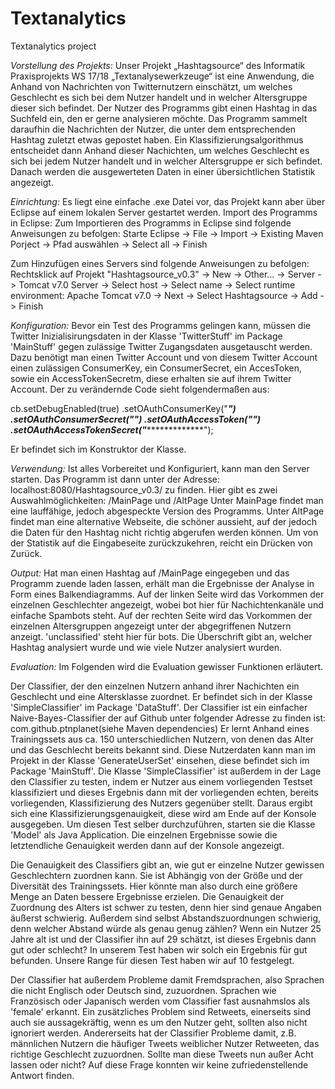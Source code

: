 # Textanalytics
Textanalytics project


*Vorstellung des Projekts:*
Unser Projekt „Hashtagsource“ des Informatik Praxisprojekts WS 17/18 „Textanalysewerkzeuge“ ist eine Anwendung,
die Anhand von Nachrichten von Twitternutzern einschätzt, um welches Geschlecht es sich bei dem Nutzer handelt und in welcher Altersgruppe dieser sich befindet.
Der Nutzer des Programms gibt einen Hashtag in das Suchfeld ein, den er gerne analysieren möchte. Das Programm sammelt daraufhin die Nachrichten der Nutzer,
die unter dem entsprechenden Hashtag zuletzt etwas gepostet haben. Ein Klassifizierungsalgorithmus entscheidet dann Anhand dieser Nachichten, um welches Geschlecht es sich bei jedem Nutzer handelt und in welcher Altersgruppe er sich befindet.
Danach werden die ausgewerteten Daten in einer übersichtlichen Statistik angezeigt.

*Einrichtung:*
Es liegt eine einfache .exe Datei vor, das Projekt kann aber über Eclipse auf einem lokalen Server gestartet werden.
Import des Programms in Eclipse:
Zum Importieren des Programms in Eclipse sind folgende Anweisungen zu befolgen:
Starte Eclipse -> File -> Import -> Existing Maven Porject -> Pfad auswählen -> Select all -> Finish

Zum Hinzufügen eines Servers sind folgende Anweisungen zu befolgen:
Rechtsklick auf Projekt "Hashtagsource_v0.3" -> New -> Other... -> Server -> Tomcat v7.0 Server -> Select host -> Select name -> Select runtime environment: Apache Tomcat v7.0 -> Next -> Select Hashtagsource -> Add -> Finish

*Konfiguration:*
Bevor ein Test des Programms gelingen kann, müssen die Twitter Inizialisirungsdaten in der Klasse 'TwitterStuff' im Package 'MainStuff' gegen zulässige Twitter Zugangsdaten ausgetauscht werden.
Dazu benötigt man einen Twitter Account und von diesem Twitter Account einen zulässigen ConsumerKey, ein ConsumerSecret, ein AccesToken, sowie ein AccessTokenSecretm, diese erhalten sie auf ihrem Twitter Account.
Der zu verändernde Code sieht folgendermaßen aus:

cb.setDebugEnabled(true)
		  .setOAuthConsumerKey("*********************")
		  .setOAuthConsumerSecret("******************************************")
		  .setOAuthAccessToken("**************************************************")
		  .setOAuthAccessTokenSecret("******************************************");
     
Er befindet sich im Konstruktor der Klasse.

*Verwendung:*
Ist alles Vorbereitet und Konfiguriert, kann man den Server starten.
Das Programm ist dann unter der Adresse:
localhost:8080/Hashtagsource_v0.3/
zu finden.
Hier gibt es zwei Auswahlmöglichkeiten:
/MainPage und /AltPage 
Unter MainPage findet man eine lauffähige, jedoch abgespeckte Version des Programms.
Unter AltPage findet man eine alternative Webseite, die schöner aussieht, auf der jedoch die Daten für den Hashtag nicht richtig abgerufen werden können.
Um von der Statistik auf die Eingabeseite zurückzukehren, reicht ein Drücken von Zurück.

*Output:*
Hat man einen Hashtag auf /MainPage eingegeben und das Programm zuende laden lassen,
erhält man die Ergebnisse der Analyse in Form eines Balkendiagramms.
Auf der linken Seite wird das Vorkommen der einzelnen Geschlechter angezeigt, wobei bot hier für Nachichtenkanäle und einfache Spambots steht.
Auf der rechten Seite wird das Vorkommen der einzelnen Altersgruppen angezeigt unter der abgegriffenen Nutzern anzeigt. 'unclassified' steht hier für bots.
Die Überschrift gibt an, welcher Hashtag analysiert wurde und wie viele Nutzer analysiert wurden.

*Evaluation:*
Im Folgenden wird die Evaluation gewisser Funktionen erläutert.

Der Classifier, der den einzelnen Nutzern anhand ihrer Nachichten ein Geschlecht und eine Altersklasse zuordnet. 
Er befindet sich in der Klasse 'SimpleClassifier' im Package 'DataStuff'.
Der Classifier ist ein einfacher Naive-Bayes-Classifier der auf Github unter folgender Adresse zu finden ist: com.github.ptnplanet(siehe Maven dependencies)
Er lernt Anhand eines Trainingssets aus ca. 150  unterschiedlichen Nutzern, von denen das Alter und das Geschlecht bereits bekannt sind.
Diese Nutzerdaten kann man im Projekt in der Klasse 'GenerateUserSet' einsehen, diese befindet sich im Package 'MainStuff'.
Die Klasse 'SimpleClassifier' ist außerdem in der Lage den Classifier zu testen, 
indem er Nutzer aus einem vorliegenden Testset klassifiziert und dieses Ergebnis dann mit der vorliegenden echten, bereits vorliegenden, Klassifizierung des Nutzers gegenüber stellt.
Daraus ergibt sich eine Klassifizierungsgenauigkeit, diese wird am Ende auf der Konsole ausgegeben.
Um diesen Test selber durchzuführen, starten sie die Klasse 'Model' als Java Application. Die einzelnen Ergebnisse sowie die letztendliche Genauigkeit werden dann auf der Konsole angezeigt.


Die Genauigkeit des Classifiers gibt an, wie gut er einzelne Nutzer gewissen Geschlechtern zuordnen kann.
Sie ist Abhängig von der Größe und der Diversität des Trainingssets. Hier könnte man also durch eine größere Menge an Daten bessere Ergebnisse erzielen.
Die Genauigkeit der Zuordnung des Alters ist schwer zu testen, denn hier sind genaue Angaben äußerst schwierig. Außerdem sind selbst Abstandszuordnungen schwierig,
denn welcher Abstand würde als genau genug zählen? Wenn ein Nutzer 25 Jahre alt ist und der Classifier ihn auf 29 schätzt, ist dieses Ergebnis dann gut oder schlecht?
In unserem Test haben wir solch ein Ergebnis für gut befunden. Unsere Range für diesen Test haben wir auf 10 festgelegt.

Der Classifier hat außerdem Probleme damit Fremdsprachen, also Sprachen die nicht Englisch oder Deutsch sind, zuzuordnen. 
Sprachen wie Französisch oder Japanisch werden vom Classifier fast ausnahmslos als 'female' erkannt.
Ein zusätzliches Problem sind Retweets, einerseits sind auch sie aussagekräftig, wenn es um den Nutzer geht, sollten also nicht ignoriert werden. 
Andererseits hat der Classifier Probleme damit, z.B. männlichen Nutzern die häufiger Tweets weiblicher Nutzer Retweeten, das richtige Geschlecht zuzuordnen.
Sollte man diese Tweets nun außer Acht lassen oder nicht? Auf diese Frage konnten wir keine zufriedenstellende Antwort finden.



